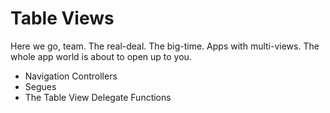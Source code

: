 # Table Views

Here we go, team.  The real-deal.  The big-time.  Apps with multi-views.  The whole app world is about to open up to you.

+ Navigation Controllers
+ Segues
+ The Table View Delegate Functions

